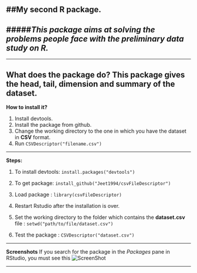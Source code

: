 ##My second R package.
---
#####*This package aims at solving the problems people face with the preliminary data study on R.*
---
---

**What does the package do?**
This package gives the head, tail, dimension and summary of the dataset.
---
**How to install it?**
1. Install devtools.
2. Install the package from github.
3. Change the working directory to the one in which you have the dataset in **CSV** format.
4. Run `CSVDescriptor("filename.csv")`
---
**Steps:**
1. To install devtools: `install.packages("devtools")`

2. To get package: `install_github("Jeet1994/csvFileDescriptor")`

3. Load package : `library(csvFileDescriptor)`

4. Restart Rstudio after the installation is over.

5. Set the working directory to the folder which contains the **dataset.csv**
file : `setwd("path/to/file/dataset.csv")`

6. Test the package : `CSVDescriptor("dataset.csv")`

---

**Screenshots**
If you search for the package in the *Packages* pane in RStudio, you must see this
![ScreenShot](http://i.imgur.com/8f2QJUy.png )

---